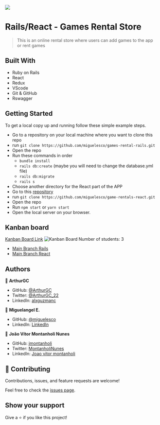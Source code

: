 ![](https://img.shields.io/badge/Microverse-blueviolet)

# Rails/React - Games Rental Store

> This is an online rental store where users can add games to the app or rent games

## Built With

- Ruby on Rails
- React
- Redux
- VScode
- Git & GitHub
- Rswagger

## Getting Started

To get a local copy up and running follow these simple example steps.

- Go to a repository on your local machine where you want to clone this repo
- run `git clone https://github.com/miguelesco/games-rental-rails.git`
- Open the repo
- Run these commands in order
   - `bundle install`
   - `rails db:create` (maybe you will need to change the database.yml file)
   - `rails db:migrate`
   - `rails s`
- Choose another directory for the React part of the APP
- Go to this [repository](https://github.com/miguelesco/game-rentals-react)
- run `git clone https://github.com/miguelesco/game-rentals-react.git`
- Open the repo
- Run `npm start` or `yarn start`
- Open the local server on your browser.

## Kanban board
[Kanban Board Link](https://github.com/miguelesco/games-rental-rails/projects/1)
![Kanban Board](https://user-images.githubusercontent.com/73256642/145242439-5ebdf98d-67e0-48d5-8817-03a8a5f406e3.png)
Number of students: 3
- [Main Branch Rails](https://github.com/miguelesco/games-rental-rails/tree/main)
- [Main Branch React](https://github.com/miguelesco/game-rentals-react/tree/main)
## Authors

👤 **ArthurGC**

- GitHub: [@ArthurGC](https://github.com/ArthurGC)
- Twitter: [@ArthurGC_22](https://twitter.com/ArthurGC_22)
- LinkedIn: [alxguzmanc](https://www.linkedin.com/in/alxguzmanc/)

👤 **Miguelangel E.**

- GitHub: [@miguelesco](https://github.com/miguelesco)
- LinkedIn: [LinkedIn](https://www.linkedin.com/in/miguelangel-escorche-delgado-9a2956163/)

👤 **João Vítor Montanholi Nunes**

- GitHub: [jmontanholi](https://github.com/jmontanholi)
- Twitter: [MontanholiNunes](https://twitter.com/MontanholiNunes)
- LinkedIn: [Joao vitor montanholi](https://www.linkedin.com/in/joaovitormontanholi/)

## 🤝 Contributing

Contributions, issues, and feature requests are welcome!

Feel free to check the [issues page](../../issues/).

## Show your support

Give a ⭐️ if you like this project!
